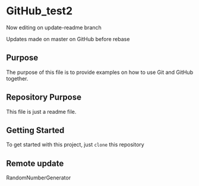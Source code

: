 # GitHub_test2


Now editing on update-readme branch

Updates made on master on GitHub before rebase

## Purpose

The purpose of this file is to provide examples on how to use Git and GitHub together.

## Repository Purpose

This file is just a readme file.

## Getting Started

To get started with this project, just `clone` this repository

## Remote update

RandomNumberGenerator

